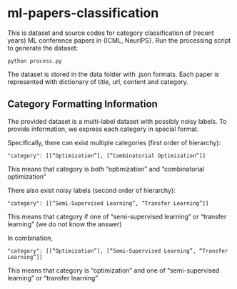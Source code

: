 # ml-papers-classification

This is dataset and source codes for category classification of (recent years) ML conference papers in {ICML, NeurIPS}. Run the processing script to generate the dataset:

```
python process.py
```

The dataset is stored in the data folder with .json formats. Each paper is represented with dictionary of title, url, content and category.

## Category Formatting Information

The provided dataset is a multi-label dataset with possibly noisy labels. To provide information, we express each category in special format.

Specifically, there can exist multiple categories (first order of hierarchy): 

```
"category": [[“Optimization”], [“Combinatorial Optimization”]]
```

This means that category is both “optimization” and “combinatorial optimization”

There also exist noisy labels (second order of hierarchy):

```
"category": [[“Semi-Supervised Learning”, “Transfer Learning”]]
```

This means that category if one of “semi-supervised learning” or “transfer learning” (we do not know the answer)

In combination, 

```
"category": [[“Optimization”], [“Semi-Supervised Learning”, “Transfer Learning”]]
```

This means that category is “optimization” and one of “semi-supervised learning” or “transfer learning”
